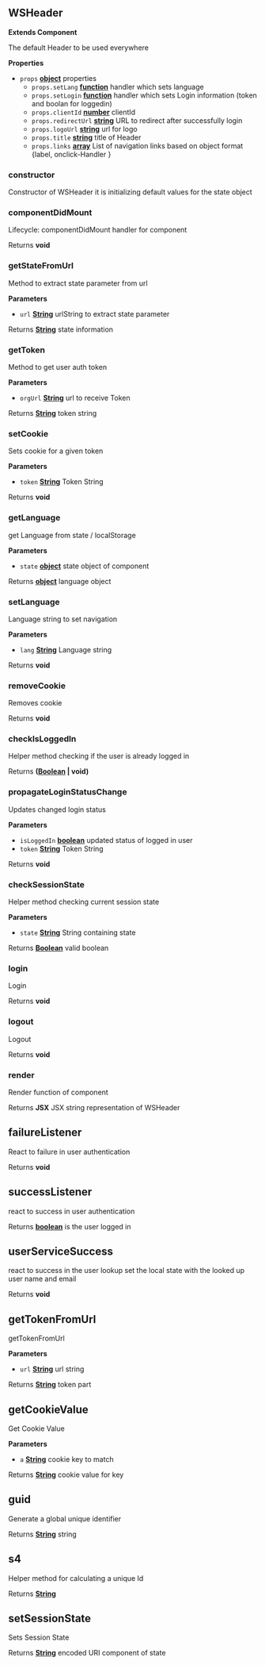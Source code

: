<!-- Generated by documentation.js. Update this documentation by updating the source code. -->

## WSHeader

**Extends Component**

The default Header to be used everywhere

**Properties**

-   `props` **[object](https://developer.mozilla.org/en-US/docs/Web/JavaScript/Reference/Global_Objects/Object)** properties
    -   `props.setLang` **[function](https://developer.mozilla.org/en-US/docs/Web/JavaScript/Reference/Statements/function)** handler which sets language
    -   `props.setLogin` **[function](https://developer.mozilla.org/en-US/docs/Web/JavaScript/Reference/Statements/function)** handler which sets Login information (token and boolan for loggedin)
    -   `props.clientId` **[number](https://developer.mozilla.org/en-US/docs/Web/JavaScript/Reference/Global_Objects/Number)** clientId
    -   `props.redirectUrl` **[string](https://developer.mozilla.org/en-US/docs/Web/JavaScript/Reference/Global_Objects/String)** URL to redirect after successfully login
    -   `props.logoUrl` **[string](https://developer.mozilla.org/en-US/docs/Web/JavaScript/Reference/Global_Objects/String)** url for logo
    -   `props.title` **[string](https://developer.mozilla.org/en-US/docs/Web/JavaScript/Reference/Global_Objects/String)** title of Header
    -   `props.links` **[array](https://developer.mozilla.org/en-US/docs/Web/JavaScript/Reference/Global_Objects/Array)** List of navigation links based on object format {label, onclick-Handler }

### constructor

Constructor of WSHeader
it is initializing default values for the state object

### componentDidMount

Lifecycle: componentDidMount handler for component

Returns **void** 

### getStateFromUrl

Method to extract state parameter from url

**Parameters**

-   `url` **[String](https://developer.mozilla.org/en-US/docs/Web/JavaScript/Reference/Global_Objects/String)** urlString to extract state parameter

Returns **[String](https://developer.mozilla.org/en-US/docs/Web/JavaScript/Reference/Global_Objects/String)** state information

### getToken

Method to get user auth token

**Parameters**

-   `orgUrl` **[String](https://developer.mozilla.org/en-US/docs/Web/JavaScript/Reference/Global_Objects/String)** url to receive Token

Returns **[String](https://developer.mozilla.org/en-US/docs/Web/JavaScript/Reference/Global_Objects/String)** token string

### setCookie

Sets cookie for a given token

**Parameters**

-   `token` **[String](https://developer.mozilla.org/en-US/docs/Web/JavaScript/Reference/Global_Objects/String)** Token String

Returns **void** 

### getLanguage

get Language from state / localStorage

**Parameters**

-   `state` **[object](https://developer.mozilla.org/en-US/docs/Web/JavaScript/Reference/Global_Objects/Object)** state object of component

Returns **[object](https://developer.mozilla.org/en-US/docs/Web/JavaScript/Reference/Global_Objects/Object)** language object

### setLanguage

Language string to set navigation

**Parameters**

-   `lang` **[String](https://developer.mozilla.org/en-US/docs/Web/JavaScript/Reference/Global_Objects/String)** Language string

Returns **void** 

### removeCookie

Removes cookie

Returns **void** 

### checkIsLoggedIn

Helper method checking if the user is already logged in

Returns **([Boolean](https://developer.mozilla.org/en-US/docs/Web/JavaScript/Reference/Global_Objects/Boolean) | void)** 

### propagateLoginStatusChange

Updates changed login status

**Parameters**

-   `isLoggedIn` **[boolean](https://developer.mozilla.org/en-US/docs/Web/JavaScript/Reference/Global_Objects/Boolean)** updated status of logged in user
-   `token` **[String](https://developer.mozilla.org/en-US/docs/Web/JavaScript/Reference/Global_Objects/String)** Token String

Returns **void** 

### checkSessionState

Helper method checking current session state

**Parameters**

-   `state` **[String](https://developer.mozilla.org/en-US/docs/Web/JavaScript/Reference/Global_Objects/String)** String containing state

Returns **[Boolean](https://developer.mozilla.org/en-US/docs/Web/JavaScript/Reference/Global_Objects/Boolean)** valid boolean

### login

Login

Returns **void** 

### logout

Logout

Returns **void** 

### render

Render function of component

Returns **JSX** JSX string representation of WSHeader

## failureListener

React to failure in user authentication

Returns **void** 

## successListener

react to success in user authentication

Returns **[boolean](https://developer.mozilla.org/en-US/docs/Web/JavaScript/Reference/Global_Objects/Boolean)** is the user logged in

## userServiceSuccess

react to success in the user lookup
set the local state with the looked up user name and email

Returns **void** 

## getTokenFromUrl

getTokenFromUrl

**Parameters**

-   `url` **[String](https://developer.mozilla.org/en-US/docs/Web/JavaScript/Reference/Global_Objects/String)** url string

Returns **[String](https://developer.mozilla.org/en-US/docs/Web/JavaScript/Reference/Global_Objects/String)** token part

## getCookieValue

Get Cookie Value

**Parameters**

-   `a` **[String](https://developer.mozilla.org/en-US/docs/Web/JavaScript/Reference/Global_Objects/String)** cookie key to match

Returns **[String](https://developer.mozilla.org/en-US/docs/Web/JavaScript/Reference/Global_Objects/String)** cookie value for key

## guid

Generate a global unique identifier

Returns **[String](https://developer.mozilla.org/en-US/docs/Web/JavaScript/Reference/Global_Objects/String)** string

## s4

Helper method for calculating a unique Id

Returns **[String](https://developer.mozilla.org/en-US/docs/Web/JavaScript/Reference/Global_Objects/String)** 

## setSessionState

Sets Session State

Returns **[String](https://developer.mozilla.org/en-US/docs/Web/JavaScript/Reference/Global_Objects/String)** encoded URI component of state
